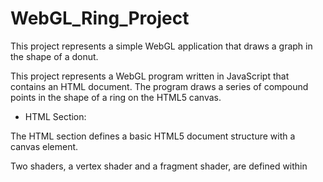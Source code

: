 # WebGL_Ring_Project
This project represents a simple WebGL application that draws a graph in the shape of a donut.

This project represents a WebGL program written in JavaScript that contains an HTML document. The program draws a series of compound points in the shape of a ring on the HTML5 canvas.

- HTML Section:

The HTML section defines a basic HTML5 document structure with a canvas element.

Two shaders, a vertex shader and a fragment shader, are defined within <script> tags. These shaders are responsible for drawing graphics on the GPU.

Several JavaScript files (webgl-utils.js, initShaders.js, MV.js and ring.js) are imported. These files likely contain helper functions and additional code required for WebGL installation.

The canvas element is given the ID "gl-canvas" and its dimensions are 512x512 pixels.

- JavaScript Section:
- 
Global Variables:

gl: WebGL rendering context.

r: Initial radius of the ring.

w: Width of the ring.

window.onload Function:

An initialization function that runs when the page loads.

The WebGL context is created and error checked.

The vertices array is created and converted to points with the createPoints function.

WebGL is configured and shaders are loaded.

Points and colors are loaded into the GPU.

The drawing is made by calling the render function.

createPoints Function:

It creates the sequences of dots and colors that make up the ring.

Dots and colors are added with the loop using angle a.

rendering Function:

The WebGL background is cleared and drawing is done with the gl.drawArrays function.

## Pdf File
You can see in the pdf file how the output will look depending on the change of some values.

